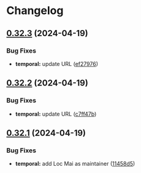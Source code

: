 # Changelog

## [0.32.3](https://github.com/locmai/charts/compare/temporal-v0.32.2...temporal-v0.32.3) (2024-04-19)


### Bug Fixes

* **temporal:** update URL ([ef27976](https://github.com/locmai/charts/commit/ef27976e987644862f4899d557564bf89eec1d5e))

## [0.32.2](https://github.com/locmai/charts/compare/temporal-v0.32.1...temporal-v0.32.2) (2024-04-19)


### Bug Fixes

* **temporal:** update URL ([c7ff47b](https://github.com/locmai/charts/commit/c7ff47bc21a0b6e4e06143fd7f7fab45d7a3c081))

## [0.32.1](https://github.com/locmai/charts/compare/temporal-0.32.0...temporal-v0.32.1) (2024-04-19)


### Bug Fixes

* **temporal:** add Loc Mai as maintainer ([11458d5](https://github.com/locmai/charts/commit/11458d5865382fb470e60e8e9a0b7f459e09b2f8))
